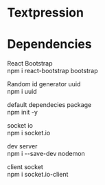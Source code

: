 # Textpression

# Dependencies 

React Bootstrap<br/>
npm i react-bootstrap bootstrap<br/>

Random id generator uuid <br/>
npm i uuid<br/>

default dependecies package<br/>
npm init -y

socket io <br/>
npm i socket.io<br/>

dev server<br/>
npm i --save-dev nodemon<br/>

client socket<br/>
npm i socket.io-client<br/>
